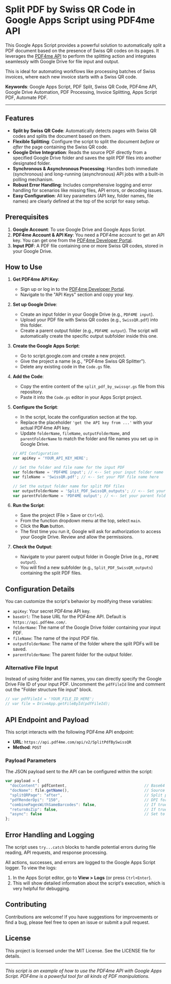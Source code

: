 # Split PDF by Swiss QR Code in Google Apps Script using PDF4me API

This Google Apps Script provides a powerful solution to automatically split a PDF document based on the presence of Swiss QR codes on its pages. It leverages the [PDF4me API](https://pdf4me.com/api) to perform the splitting action and integrates seamlessly with Google Drive for file input and output.

This is ideal for automating workflows like processing batches of Swiss invoices, where each new invoice starts with a Swiss QR code.

**Keywords**: Google Apps Script, PDF Split, Swiss QR Code, PDF4me API, Google Drive Automation, PDF Processing, Invoice Splitting, Apps Script PDF, Automate PDF.

---

## Features

*   **Split by Swiss QR Code**: Automatically detects pages with Swiss QR codes and splits the document based on them.
*   **Flexible Splitting**: Configure the script to split the document *before* or *after* the page containing the Swiss QR code.
*   **Google Drive Integration**: Reads the source PDF directly from a specified Google Drive folder and saves the split PDF files into another designated folder.
*   **Synchronous & Asynchronous Processing**: Handles both immediate (synchronous) and long-running (asynchronous) API jobs with a built-in polling mechanism.
*   **Robust Error Handling**: Includes comprehensive logging and error handling for scenarios like missing files, API errors, or decoding issues.
*   **Easy Configuration**: All key parameters (API key, folder names, file names) are clearly defined at the top of the script for easy setup.

## Prerequisites

1.  **Google Account**: To use Google Drive and Google Apps Script.
2.  **PDF4me Account & API Key**: You need a PDF4me account to get an API key. You can get one from the [PDF4me Developer Portal](https://dev.pdf4me.com/dashboard/#/api-keys).
3.  **Input PDF**: A PDF file containing one or more Swiss QR codes, stored in your Google Drive.

## How to Use

1.  **Get PDF4me API Key**:
    *   Sign up or log in to the [PDF4me Developer Portal](https://dev.pdf4me.com/dashboard/#/api-keys).
    *   Navigate to the "API Keys" section and copy your key.

2.  **Set up Google Drive**:
    *   Create an input folder in your Google Drive (e.g., `PDF4ME input`).
    *   Upload your PDF file with Swiss QR codes (e.g., `SwissQR.pdf`) into this folder.
    *   Create a parent output folder (e.g., `PDF4ME output`). The script will automatically create the specific output subfolder inside this one.

3.  **Create the Google Apps Script**:
    *   Go to script.google.com and create a new project.
    *   Give the project a name (e.g., "PDF4me Swiss QR Splitter").
    *   Delete any existing code in the `Code.gs` file.

4.  **Add the Code**:
    *   Copy the entire content of the `split_pdf_by_swissqr.gs` file from this repository.
    *   Paste it into the `Code.gs` editor in your Apps Script project.

5.  **Configure the Script**:
    *   In the script, locate the configuration section at the top.
    *   Replace the placeholder `'get the API key from ...'` with your actual PDF4me API key.
    *   Update `folderName`, `fileName`, `outputFolderName`, and `parentFolderName` to match the folder and file names you set up in Google Drive.

    ```javascript
    // API Configuration
    var apiKey = 'YOUR_API_KEY_HERE';

    // Set the folder and file name for the input PDF
    var folderName = 'PDF4ME input'; // <-- Set your input folder name here
    var fileName = 'SwissQR.pdf'; // <-- Set your PDF file name here

    // Set the output folder name for split PDF files
    var outputFolderName = 'Split_PDF_SwissQR_outputs'; // <-- Set your output folder name here
    var parentFolderName = 'PDF4ME output'; // <-- Set your parent folder name here
    ```

6.  **Run the Script**:
    *   Save the project (File > Save or `Ctrl+S`).
    *   From the function dropdown menu at the top, select `main`.
    *   Click the **Run** button.
    *   The first time you run it, Google will ask for authorization to access your Google Drive. Review and allow the permissions.

7.  **Check the Output**:
    *   Navigate to your parent output folder in Google Drive (e.g., `PDF4ME output`).
    *   You will find a new subfolder (e.g., `Split_PDF_SwissQR_outputs`) containing the split PDF files.

## Configuration Details

You can customize the script's behavior by modifying these variables:

*   `apiKey`: Your secret PDF4me API key.
*   `baseUrl`: The base URL for the PDF4me API. Default is `https://api.pdf4me.com/`.
*   `folderName`: The name of the Google Drive folder containing your input PDF.
*   `fileName`: The name of the input PDF file.
*   `outputFolderName`: The name of the folder where the split PDFs will be saved.
*   `parentFolderName`: The parent folder for the output folder.

### Alternative File Input

Instead of using folder and file names, you can directly specify the Google Drive File ID of your input PDF. Uncomment the `pdfFileId` line and comment out the "Folder structure file input" block.

```javascript
// var pdfFileId = 'YOUR_FILE_ID_HERE';
// var file = DriveApp.getFileById(pdfFileId);
```

## API Endpoint and Payload

This script interacts with the following PDF4me API endpoint:

*   **URL**: `https://api.pdf4me.com/api/v2/SplitPdfBySwissQR`
*   **Method**: `POST`

### Payload Parameters

The JSON payload sent to the API can be configured within the script:

```javascript
var payload = {
  "docContent": pdfContent,                                  // Base64 encoded PDF content
  "docName": file.getName(),                                 // Source PDF file name
  "splitQRPage": "after",                                    // Split position: "after" or "before"
  "pdfRenderDpi": "150",                                     // DPI for QR code detection: 100, 150, 200, 250
  "combinePagesWithSameBarcodes": false,                     // If true, combines pages with identical QR codes
  "returnAsZip": false,                                      // If true, returns a single ZIP file
  "async": false                                             // Set to true for large files to avoid timeouts
};
```

## Error Handling and Logging

The script uses `try...catch` blocks to handle potential errors during file reading, API requests, and response processing.

All actions, successes, and errors are logged to the Google Apps Script logger. To view the logs:
1.  In the Apps Script editor, go to **View > Logs** (or press `Ctrl+Enter`).
2.  This will show detailed information about the script's execution, which is very helpful for debugging.

## Contributing

Contributions are welcome! If you have suggestions for improvements or find a bug, please feel free to open an issue or submit a pull request.

## License

This project is licensed under the MIT License. See the LICENSE file for details.

---

*This script is an example of how to use the PDF4me API with Google Apps Script. PDF4me is a powerful tool for all kinds of PDF manipulations.*

